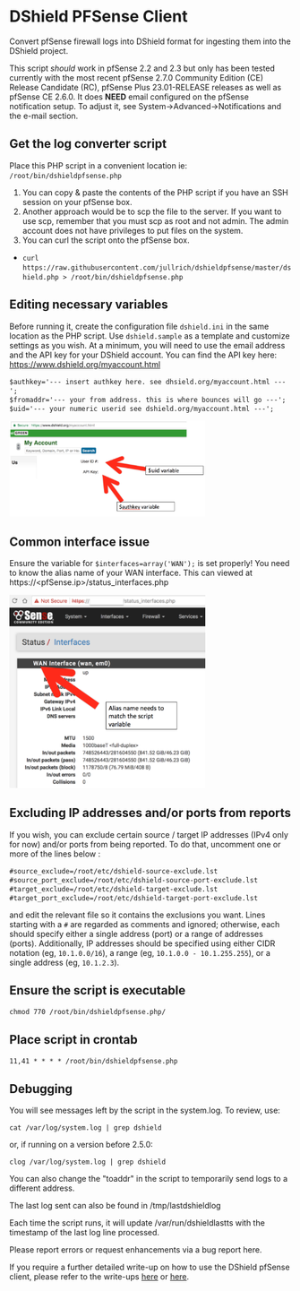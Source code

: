 # DShield PFSense Client
Convert pfSense firewall logs into DShield format for ingesting them into the DShield project.

This script *should* work in pfSense 2.2 and 2.3 but only has been tested currently with the most recent pfSense 2.7.0 Community Edition (CE) Release Candidate (RC), pfSense Plus 23.01-RELEASE releases as well as pfSense CE 2.6.0. It does **NEED** email configured on the pfSense notification setup. To adjust it, see System->Advanced->Notifications and the e-mail section.

## Get the log converter script
Place this PHP script in a convenient location ie: `/root/bin/dshieldpfsense.php`

1. You can copy & paste the contents of the PHP script if you have an SSH session on your pfSense box.
2. Another approach would be to scp the file to the server. If you want to use scp, remember that you must scp as root and not admin.      The admin account does not have privileges to put files on the system.
3. You can curl the script onto the pfSense box.
  - ```curl https://raw.githubusercontent.com/jullrich/dshieldpfsense/master/dshield.php > /root/bin/dshieldpfsense.php```

## Editing necessary variables
Before running it, create the configuration file `dshield.ini` in the same location as the PHP script. Use `dshield.sample` as a template and customize settings as you wish.  At a minimum, you will need to use the email address and the API key for your DShield account. You can find the API key here: https://www.dshield.org/myaccount.html

```
$authkey='--- insert authkey here. see dhsield.org/myaccount.html ---';
$fromaddr='--- your from address. this is where bounces will go ---';
$uid='--- your numeric userid see dshield.org/myaccount.html ---';
```
<p align="left">
<img src="https://github.com/funtimes-ninja/dshieldpfsense/raw/master/images/dshield-acct.png" width="350"/>
</p>

## Common interface issue
Ensure the variable for ```$interfaces=array('WAN');``` is set properly!
You need to know the alias name of your WAN interface. This can viewed at https://<pfSense.ip>/status_interfaces.php

<p align="left">
  <img src="https://github.com/funtimes-ninja/dshieldpfsense/raw/master/images/interface.png" width="350"/>
</p>

## Excluding IP addresses and/or ports from reports
If you wish, you can exclude certain source / target IP addresses (IPv4 only for now) and/or ports from being reported. To do that, uncomment one or more of the lines below :

```
#source_exclude=/root/etc/dshield-source-exclude.lst
#source_port_exclude=/root/etc/dshield-source-port-exclude.lst
#target_exclude=/root/etc/dshield-target-exclude.lst
#target_port_exclude=/root/etc/dshield-target-port-exclude.lst
```

and edit the relevant file so it contains the exclusions you want. Lines starting with a `#` are regarded as comments and ignored; otherwise, each should specify either a single address (port) or a range of addresses (ports). Additionally, IP addresses should be specified using either CIDR notation (eg, `10.1.0.0/16`), a range (eg, `10.1.0.0 - 10.1.255.255`), or a single address (eg, `10.1.2.3`).


## Ensure the script is executable
```
chmod 770 /root/bin/dshieldpfsense.php/
```
## Place script in crontab
```
11,41 * * * * /root/bin/dshieldpfsense.php
```

## Debugging
You will see messages left by the script in the system.log. To review, use:

```
cat /var/log/system.log | grep dshield
```

or, if running on a version before 2.5.0:

```
clog /var/log/system.log | grep dshield
```

You can also change the "toaddr" in the script to temporarily send logs to a different address.

The last log sent can also be found in /tmp/lastdshieldlog

Each time the script runs, it will update /var/run/dshieldlastts with the timestamp of the last log line processed.

Please report errors or request enhancements via a bug report here.

If you require a further detailed write-up on how to use the DShield pfSense client, please refer to the write-ups [here](https://isc.sans.edu/diary/27240) or [here](https://poppopretn.com/2021/03/25/sans-infosec-handlers-diary-blog-submitting-pfsense-firewall-logs-to-dshield/).
